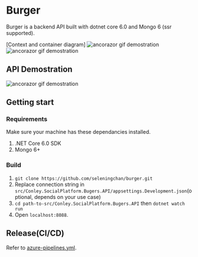 # Burger

Burger is a backend API built with dotnet core 6.0 and Mongo 6 (ssr supported).

[Context and container diagram]
![ancorazor gif demostration](https://img2023.cnblogs.com/blog/780669/202304/780669-20230410203922788-1838631097.png)
![ancorazor gif demostration](https://img2023.cnblogs.com/blog/780669/202304/780669-20230410203913440-1422799831.png)

## API Demostration

![ancorazor gif demostration](https://img2023.cnblogs.com/blog/780669/202304/780669-20230410202828515-1626686015.png)


## Getting start

### Requirements

Make sure your machine has these dependancies installed.

1. .NET Core 6.0 SDK
2. Mongo 6+

### Build

1. `git clone https://github.com/seleningchan/burger.git`
2. Replace connection string in `src/Conley.SocialPlatform.Bugers.API/appsettings.Development.json`(optional, depends on your use case)
3. `cd path-to-src/Conley.SocialPlatform.Bugers.API` then `dotnet watch run`
4. Open `localhost:8088`.

## Release(CI/CD)

Refer to [azure-pipelines.yml](https://github.com/siegrainwong/ancorazor/blob/master/azure-pipelines.yml).

